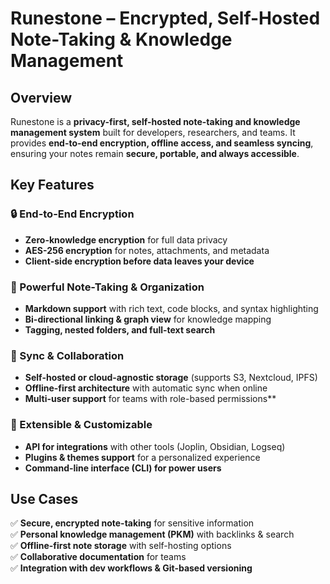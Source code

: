 # Runestone – Encrypted, Self-Hosted Note-Taking & Knowledge Management  

## Overview  
Runestone is a **privacy-first, self-hosted note-taking and knowledge management system** built for developers, researchers, and teams. It provides **end-to-end encryption, offline access, and seamless syncing**, ensuring your notes remain **secure, portable, and always accessible**.  

## Key Features  

### 🔒 End-to-End Encryption  
- **Zero-knowledge encryption** for full data privacy  
- **AES-256 encryption** for notes, attachments, and metadata  
- **Client-side encryption before data leaves your device**  

### 📖 Powerful Note-Taking & Organization  
- **Markdown support** with rich text, code blocks, and syntax highlighting  
- **Bi-directional linking & graph view** for knowledge mapping  
- **Tagging, nested folders, and full-text search**  

### 🔄 Sync & Collaboration  
- **Self-hosted or cloud-agnostic storage** (supports S3, Nextcloud, IPFS)  
- **Offline-first architecture** with automatic sync when online  
- **Multi-user support** for teams with role-based permissions**  

### 🚀 Extensible & Customizable  
- **API for integrations** with other tools (Joplin, Obsidian, Logseq)  
- **Plugins & themes support** for a personalized experience  
- **Command-line interface (CLI) for power users**  

## Use Cases  
✅ **Secure, encrypted note-taking** for sensitive information  
✅ **Personal knowledge management (PKM)** with backlinks & search  
✅ **Offline-first note storage** with self-hosting options  
✅ **Collaborative documentation** for teams  
✅ **Integration with dev workflows & Git-based versioning**  
